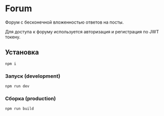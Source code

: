# Forum

Форум с бесконечной вложенностью ответов на посты.

Для доступа к форуму используется авторизация и регистрация по JWT токену.

## Установка

```
npm i
```

### Запуск (development)

```
npm run dev
```

### Сборка (production)

```
npm run build
```

